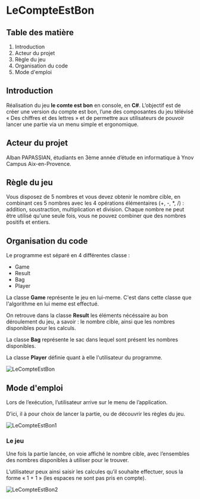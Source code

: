 # LeCompteEstBon

## Table des matière
1. Introduction
2. Acteur du projet
4. Règle du jeu
5. Organisation du code
6. Mode d'emploi

## Introduction
Réalisation du jeu **le comte est bon** en console, en **C#**.
L’objectif est de créer une version du compte est bon, l’une des composantes du jeu télévisé « Des chiffres et des lettres » et de permettre aux utilisateurs de pouvoir lancer une partie via un menu simple et ergonomique.

## Acteur du projet
Alban PAPASSIAN, étudiants en 3ème année d’étude en informatique à Ynov Campus Aix-en-Provence.

## Règle du jeu
Vous disposez de 5 nombres et vous devez obtenir le nombre cible, en combinant ces 5 nombres avec les 4 opérations élémentaires (+, -, *, /) : addition, soustraction, multiplication et division. Chaque nombre ne peut être utilisé qu'une seule fois, vous ne pouvez combiner que des nombres positifs et entiers.

## Organisation du code

Le programme est séparé en 4 différentes classe :
- Game
- Result
- Bag
- Player

La classe **Game** représente le jeu en lui-meme. C'est dans cette classe que l'algorithme en lui meme est effectué.

On retrouve dans la classe **Result** les éléments nécéssaire au bon déroulement du jeu, a savoir : le nombre cible, ainsi que les nombres disponibles pour les calculs.

La classe **Bag** représente le sac dans lequel sont présent les nombres disponibles.

La classe **Player** définie quant à elle l'utilisateur du programme.

![LeCompteEstBon](https://i.imgur.com/YI6ORR6.png)

## Mode d'emploi

Lors de l’exécution, l’utilisateur arrive sur le menu de l’application.

D’ici, il à pour choix de lancer la partie, ou de découvrir les règles du jeu.

![LeCompteEstBon1](https://i.imgur.com/ePUcasq.png)

### Le jeu

Une fois la partie lancée, on voie affiché le nombre cible, avec l’ensembles des nombres disponibles à utiliser pour le trouver.

L’utilisateur peux ainsi saisir les calcules qu’il souhaite effectuer, sous la forme « 1 + 1 » (les espaces ne sont pas pris en compte).

![LeCompteEstBon2](https://i.imgur.com/zDonwJA.png)

